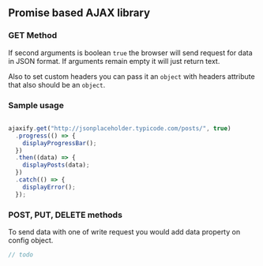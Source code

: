 ## Promise based AJAX library

### GET Method

If second arguments is boolean `true` the browser will send request for data in
JSON format. If arguments remain empty it will just return text.

Also to set custom headers you can pass it an `object` with headers attribute
that also should be an `object`.

### Sample usage

```javascript

ajaxify.get("http://jsonplaceholder.typicode.com/posts/", true)
  .progress(() => {
    displayProgressBar();
  })
  .then((data) => {
    displayPosts(data);
  })
  .catch(() => {
    displayError();
  });

```

### POST, PUT, DELETE methods

To send data with one of write request you would add data property on
config object.

```javascript
// todo
```
